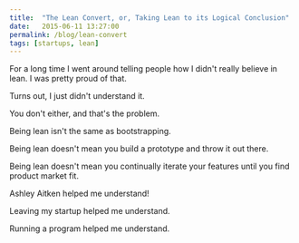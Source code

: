 ```yaml
---
title:  "The Lean Convert, or, Taking Lean to its Logical Conclusion"
date:   2015-06-11 13:27:00
permalink: /blog/lean-convert
tags: [startups, lean]
---
```


For a long time I went around telling people how I didn't really believe in lean. I was pretty proud of that.

Turns out, I just didn't understand it.

You don't either, and that's the problem.

Being lean isn't the same as bootstrapping.

Being lean doesn't mean you build a prototype and throw it out there.

Being lean doesn't mean you continually iterate your features until you find product market fit.

Ashley Aitken helped me understand!

Leaving my startup helped me understand.

Running a program helped me understand.
